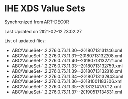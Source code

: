# IHE XDS Value Sets

Synchronized from ART-DECOR

Last Updated on 2021-02-12 23:02:27

List of updated files:
* ABC/ValueSet-1.2.276.0.76.11.30--20180713131246.xml
* ABC/ValueSet-1.2.276.0.76.11.31--20180713132208.xml
* ABC/ValueSet-1.2.276.0.76.11.40--20180713132721.xml
* ABC/ValueSet-1.2.276.0.76.11.33--20180713132759.xml
* ABC/ValueSet-1.2.276.0.76.11.39--20180713132816.xml
* ABC/ValueSet-1.2.276.0.76.11.34--20180713132843.xml
* ABC/ValueSet-1.2.276.0.76.11.36--20181001183306.xml
* ABC/ValueSet-1.2.276.0.76.11.35--20181214170712.xml
* ABC/ValueSet-1.2.276.0.76.11.37--20190517134631.xml
